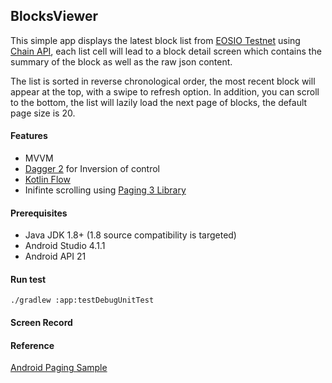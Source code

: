 ## BlocksViewer
This simple app displays the latest block list from [EOSIO Testnet](https://eos.io/build-on-eosio/eosio-testnet/) using [Chain API](https://developers.eos.io/manuals/eos/latest/nodeos/plugins/chain_api_plugin/api-reference/index), each list cell will lead to a block detail screen which contains the summary of the block as well as the raw json content.

The list is sorted in reverse chronological order, the most recent block will appear at the top, with a swipe to refresh option. In addition, you can scroll to the bottom, the list will lazily load the next page of blocks, the default page size is 20.

#### Features
* MVVM
* [Dagger 2](https://dagger.dev/dev-guide) for Inversion of control
* [Kotlin Flow](https://developer.android.com/kotlin/flow)
* Inifinte scrolling using [Paging 3 Library](https://developer.android.com/topic/libraries/architecture/paging/v3-overview)

#### Prerequisites
* Java JDK 1.8+ (1.8 source compatibility is targeted)
* Android Studio 4.1.1
* Android API 21

#### Run test
`./gradlew :app:testDebugUnitTest`

#### Screen Record

#### Reference
[Android Paging Sample](https://github.com/googlecodelabs/android-paging)


